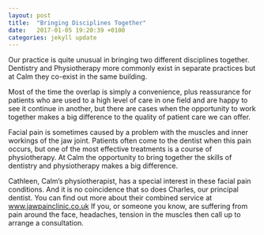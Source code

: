 ```yaml
---
layout: post
title:  "Bringing Disciplines Together"
date:   2017-01-05 19:20:39 +0100
categories: jekyll update
---
```


Our practice is quite unusual in bringing two different disciplines together.  Dentistry and Physiotherapy more commonly exist in separate practices but at Calm they co-exist in the same building.

Most of the time the overlap is simply a convenience, plus reassurance for patients who are used to a high level of care in one field and are happy to see it continue in another, but there are cases when the opportunity to work together makes a big difference to the quality of patient care we can offer.

Facial pain is sometimes caused by a problem with the muscles and inner workings of the jaw joint.  Patients often come to the dentist when this pain occurs, but one of the most effective treatments is a course of physiotherapy.  At Calm the opportunity to bring together the skills of dentistry and physiotherapy makes a big difference.

Cathleen, Calm’s physiotherapist, has a special interest in these facial pain conditions.  And it is no coincidence that so does Charles, our principal dentist.  You can find out more about their combined service at www.jawpainclinic.co.uk If you, or someone you know, are suffering from pain around the face, headaches, tension in the muscles then call up to arrange a consultation.
